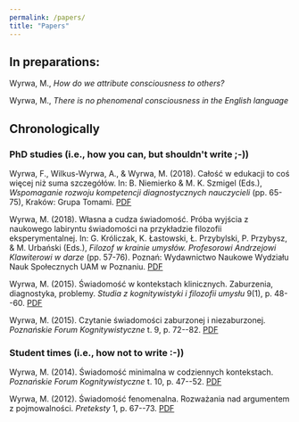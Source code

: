 ```yaml
---
permalink: /papers/
title: "Papers"
---
```


## In preparations:
Wyrwa, M., *How do we attribute consciousness to others?*

Wyrwa, M., *There is no phenomenal consciousness in the English language*

## Chronologically
### PhD studies (i.e., how you can, but shouldn't write ;-))
Wyrwa, F., Wilkus-Wyrwa, A., & Wyrwa, M. (2018). Całość w edukacji to coś więcej niż suma szczegółów. In: B. Niemierko & M. K. Szmigel (Eds.), *Wspomaganie rozwoju kompetencji diagnostycznych nauczycieli* (pp. 65-75), Kraków: Grupa Tomami. [PDF](/assets/pdfs/2018_Wyrwa_Wilkus-Wyrwa_Wyrwa_PTDE_Calosc_w_edukacji_To_Cos_Wiecej_Niz_Suma_Szczegolowe.pdf)

Wyrwa, M. (2018). Własna a cudza świadomość. Próba wyjścia z naukowego labiryntu świadomości na przykładzie filozofii eksperymentalnej. In: G. Króliczak, K. Łastowski, Ł. Przybylski, P. Przybysz, & M. Urbański (Eds.), *Filozof w krainie umysłów. Profesorowi Andrzejowi Klawiterowi w darze* (pp. 57-76). Poznań: Wydawnictwo Naukowe Wydziału Nauk Społecznych UAM w Poznaniu. [PDF](/assets/pdfs/2018_Wyrwa_Michal_Tom_Dla_AK_Wlasna_a_Cudza_Swiadomosc.pdf)

Wyrwa, M. (2015). Świadomość w kontekstach klinicznych. Zaburzenia, diagnostyka, problemy. *Studia z kognitywistyki i filozofii umysłu* 9(1), p. 48--60. [PDF](/assets/pdfs/2015_Wyrwa_Michal_SKFU_Swiadomosc_w_Kontekstach_Klinicznych_Zaburzenia_Diagnostyka_Problemy.pdf)

Wyrwa, M. (2015). Czytanie świadomości zaburzonej i niezaburzonej. *Poznańskie Forum Kognitywistyczne* t. 9, p. 72--82. [PDF](/assets/pdfs/2015_Wyrwa_Michal_PFK10_Czytanie_Swiadomosci_Zaburzonej_i_Niezaburzonej.pdf)

### Student times (i.e., how not to write :-))
Wyrwa, M. (2014). Świadomość minimalna w codziennych kontekstach. *Poznańskie Forum Kognitywistyczne* t. 10, p. 47--52. [PDF](/assets/pdfs/2014_Wyrwa_Michal_PFK9_Swiadomosc_Minimalna_w_Codziennych_kontekstach.pdf)

Wyrwa, M. (2012). Świadomość fenomenalna. Rozważania nad argumentem z pojmowalności. *Preteksty* 1, p. 67--73. [PDF](/assets/pdfs/2012_Wyrwa_Michal_Preteksty_Swiadomosc_Fenomenalna_Rozwazania_Nad_Argumentem_z_Pojmowalnosci.pdf)